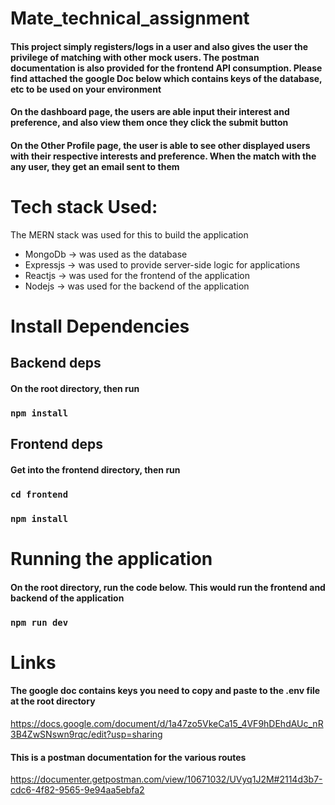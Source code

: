 # Mate_technical_assignment
#### This project simply registers/logs in a user and also gives the user the privilege of matching with other mock users. The postman documentation is also provided for the frontend API consumption. Please find attached the google Doc below which contains keys of the database, etc to be used on your environment 
#### On the dashboard page, the users are able input their interest and preference, and also view them once they click the submit button
#### On the Other Profile page, the user is able to see other displayed users with their respective interests and preference. When the match with the any user, they get an email sent to them

# Tech stack Used:
The MERN stack was used for this to build the application
* MongoDb -> was used as the database 
* Expressjs -> was used to provide server-side logic for applications
* Reactjs -> was used for the frontend of the application
* Nodejs -> was used for the backend of the application



# Install Dependencies
## Backend deps
#### On the root directory, then run
### `npm install`

## Frontend deps
#### Get into the frontend directory, then run
### `cd frontend`
### `npm install`

# Running the application
#### On the root directory, run the code below. This would run the frontend and backend of the application
### `npm run dev`


# Links
#### The google doc contains keys you need to copy and paste to the .env file at the root directory
https://docs.google.com/document/d/1a47zo5VkeCa15_4VF9hDEhdAUc_nR3B4ZwSNswn9rqc/edit?usp=sharing

#### This is a postman documentation for the various routes 
https://documenter.getpostman.com/view/10671032/UVyq1J2M#2114d3b7-cdc6-4f82-9565-9e94aa5ebfa2
